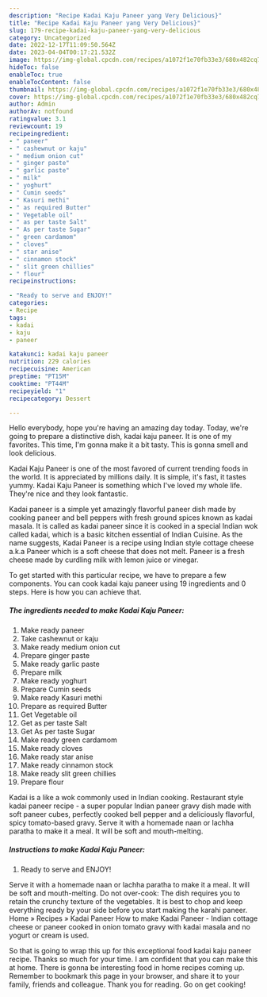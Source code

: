 ```yaml
---
description: "Recipe Kadai Kaju Paneer yang Very Delicious}"
title: "Recipe Kadai Kaju Paneer yang Very Delicious}"
slug: 179-recipe-kadai-kaju-paneer-yang-very-delicious
category: Uncategorized
date: 2022-12-17T11:09:50.564Z
date: 2023-04-04T00:17:21.532Z
image: https://img-global.cpcdn.com/recipes/a1072f1e70fb33e3/680x482cq70/kadai-kaju-paneer-recipe-main-photo.jpg
hideToc: false
enableToc: true
enableTocContent: false
thumbnail: https://img-global.cpcdn.com/recipes/a1072f1e70fb33e3/680x482cq70/kadai-kaju-paneer-recipe-main-photo.jpg
cover: https://img-global.cpcdn.com/recipes/a1072f1e70fb33e3/680x482cq70/kadai-kaju-paneer-recipe-main-photo.jpg
author: Admin
authorAv: notfound
ratingvalue: 3.1
reviewcount: 19
recipeingredient:
- " paneer"
- " cashewnut or kaju"
- " medium onion cut"
- " ginger paste"
- " garlic paste"
- " milk"
- " yoghurt"
- " Cumin seeds"
- " Kasuri methi"
- " as required Butter"
- " Vegetable oil"
- " as per taste Salt"
- " As per taste Sugar"
- " green cardamom"
- " cloves"
- " star anise"
- " cinnamon stock"
- " slit green chillies"
- " flour"
recipeinstructions:

- "Ready to serve and ENJOY!"
categories:
- Recipe
tags:
- kadai
- kaju
- paneer

katakunci: kadai kaju paneer 
nutrition: 229 calories
recipecuisine: American
preptime: "PT15M"
cooktime: "PT44M"
recipeyield: "1"
recipecategory: Dessert

---
```



Hello everybody, hope you're having an amazing day today. Today, we're going to prepare a distinctive dish, kadai kaju paneer. It is one of my favorites. This time, I'm gonna make it a bit tasty. This is gonna smell and look delicious.

Kadai Kaju Paneer is one of the most favored of current trending foods in the world. It is appreciated by millions daily. It is simple, it's fast, it tastes yummy. Kadai Kaju Paneer is something which I've loved my whole life. They're nice and they look fantastic.

Kadai paneer is a simple yet amazingly flavorful paneer dish made by cooking paneer and bell peppers with fresh ground spices known as kadai masala. It is called as kadai paneer since it is cooked in a special Indian wok called kadai, which is a basic kitchen essential of Indian Cuisine. As the name suggests, Kadai Paneer is a recipe using Indian style cottage cheese a.k.a Paneer which is a soft cheese that does not melt. Paneer is a fresh cheese made by curdling milk with lemon juice or vinegar.


To get started with this particular recipe, we have to prepare a few components. You can cook kadai kaju paneer using 19 ingredients and 0 steps. Here is how you can achieve that.

<!--inarticleads1-->

##### The ingredients needed to make Kadai Kaju Paneer:

1. Make ready  paneer
1. Take  cashewnut or kaju
1. Make ready  medium onion cut
1. Prepare  ginger paste
1. Make ready  garlic paste
1. Prepare  milk
1. Make ready  yoghurt
1. Prepare  Cumin seeds
1. Make ready  Kasuri methi
1. Prepare  as required Butter
1. Get  Vegetable oil
1. Get  as per taste Salt
1. Get  As per taste Sugar
1. Make ready  green cardamom
1. Make ready  cloves
1. Make ready  star anise
1. Make ready  cinnamon stock
1. Make ready  slit green chillies
1. Prepare  flour


Kadai is a like a wok commonly used in Indian cooking. Restaurant style kadai paneer recipe - a super popular Indian paneer gravy dish made with soft paneer cubes, perfectly cooked bell pepper and a deliciously flavorful, spicy tomato-based gravy. Serve it with a homemade naan or lachha paratha to make it a meal. It will be soft and mouth-melting. 

<!--inarticleads2-->

##### Instructions to make Kadai Kaju Paneer:


1. Ready to serve and ENJOY!

Serve it with a homemade naan or lachha paratha to make it a meal. It will be soft and mouth-melting. Do not over-cook: The dish requires you to retain the crunchy texture of the vegetables. It is best to chop and keep everything ready by your side before you start making the karahi paneer. Home » Recipes » Kadai Paneer How to make Kadai Paneer - Indian cottage cheese or paneer cooked in onion tomato gravy with kadai masala and no yogurt or cream is used. 

So that is going to wrap this up for this exceptional food kadai kaju paneer recipe. Thanks so much for your time. I am confident that you can make this at home. There is gonna be interesting food in home recipes coming up. Remember to bookmark this page in your browser, and share it to your family, friends and colleague. Thank you for reading. Go on get cooking!
